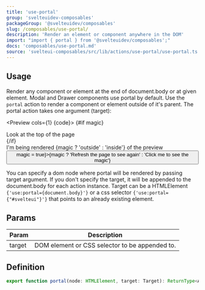```yaml
---
title: 'use-portal'
group: 'svelteuidev-composables'
packageGroup: '@svelteuidev/composables'
slug: /composables/use-portal/
description: 'Render an element or component anywhere in the DOM'
import: "import { portal } from '@svelteuidev/composables';"
docs: 'composables/use-portal.md'
source: 'svelteui-composables/src/lib/actions/use-portal/use-portal.ts'
---
```


<script>
    import { portal } from '@svelteuidev/composables';
    import { Box, Button } from '@svelteuidev/core'
    import { Heading, Preview } from 'components';

    let magic = false

    const code = `
    <script>
        import { portal } from '@svelteuidev/composables';
        import { Box, Button } from '@svelteuidev/core'
    <\/script>
    
    {#if magic}
        <div>
            Look at the top of the page
        <\/div>
    {\/if}
    <div>
        <Box 
            use={[[portal, magic ? 'h1' : null]]}
            css={{bc: 'white', border: '1px solid black', br: '$md', padding: '$md'}} 
        >
            I'm being rendered {magic ? 'outside' : 'inside'} of the preview
        <\/Box>
    <\/div>
    <Button on:click={() => magic = !magic}>Click me to see the magic<\/Button>
    `
</script>

<Heading />

## Usage

Render any component or element at the end of document.body or at given element. Modal and Drawer components use portal by default. Use the `portal` action to render a component or element outside of it's parent. The portal action takes one argument (target):

<Preview cols={1} {code}>
{#if magic}

<div>
Look at the top of the page
</div>
{/if}
<div>
<Box
use={[[portal, magic ? 'h1' : null]]}
css={{bc: 'white', border: '1px solid black', br: '$md', padding: '$md'}} >
I'm being rendered {magic ? 'outside' : 'inside'} of the preview
</Box>
</div>
<Button on:click={() => magic = true}>{magic ? 'Refresh the page to see again' : 'Click me to see the magic'}</Button>
</Preview>

You can specify a dom node where portal will be rendered by passing target argument. If you don't specify the target, it will be appended to the document.body for each action instance. Target can be a HTMLElement <code>{'use:portal={document.body}'}</code> or a css selector <code>{'use:portal={"#svelteui"}'}</code> that points to an already existing element.

## Params

| Param  | Description                                    |
| ------ | ---------------------------------------------- |
| target | DOM element or CSS selector to be appended to. |

## Definition

```ts
export function portal(node: HTMLElement, target: Target): ReturnType<Action>;
```
